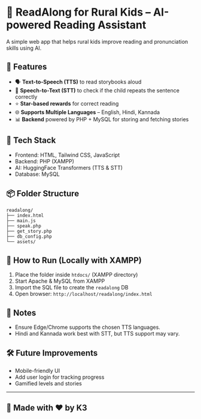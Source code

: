 # 📖 ReadAlong for Rural Kids – AI-powered Reading Assistant

A simple web app that helps rural kids improve reading and pronunciation skills using AI.

## 🌟 Features
- 🗣️ **Text-to-Speech (TTS)** to read storybooks aloud
- 🎤 **Speech-to-Text (STT)** to check if the child repeats the sentence correctly
- ⭐ **Star-based rewards** for correct reading
- 🌐 **Supports Multiple Languages** – English, Hindi, Kannada
- 📊 **Backend** powered by PHP + MySQL for storing and fetching stories

## 🔧 Tech Stack
- Frontend: HTML, Tailwind CSS, JavaScript
- Backend: PHP (XAMPP)
- AI: HuggingFace Transformers (TTS & STT)
- Database: MySQL

## 📦 Folder Structure
```
readalong/
├── index.html
├── main.js
├── speak.php
├── get_story.php
├── db_config.php
└── assets/
```

## 🚀 How to Run (Locally with XAMPP)
1. Place the folder inside `htdocs/` (XAMPP directory)
2. Start Apache & MySQL from XAMPP
3. Import the SQL file to create the `readalong` DB
4. Open browser: `http://localhost/readalong/index.html`

## 📌 Notes
- Ensure Edge/Chrome supports the chosen TTS languages.
- Hindi and Kannada work best with STT, but TTS support may vary.

## 🛠️ Future Improvements
- Mobile-friendly UI
- Add user login for tracking progress
- Gamified levels and stories

---

## 🤝 Made with ❤️ by K3

